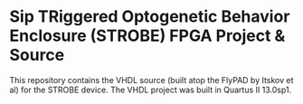 # Sip TRiggered Optogenetic Behavior Enclosure (STROBE) FPGA Project & Source
This repository contains the VHDL source (built atop the FlyPAD by Itskov et al) for the STROBE device. The VHDL project was built in Quartus II 13.0sp1.

